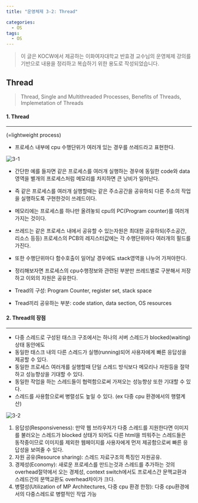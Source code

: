 ```yaml
---
title: "운영체제 3-2: Thread"

categories:
  - OS
tags:
  - OS
---
```


> 이 글은 KOCW에서 제공하는 이화여자대학교 반효경 교수님의 운영체제 강의를 기반으로 내용을 정리하고 복습하기 위한 용도로 작성되었습니다.

## Thread

> Thread, Single and Multithreaded Processes, Benefits of Threads, Implemetation of Threads

#### 1. Thread

---

(=lightweight process)

- 프로세스 내부에 cpu 수행단위가 여러개 있는 경우를 쓰레드라고 표현한다.

![3-1](https://github.com/mjh851819/mjh851819.github.io/assets/70308520/6ad0ae19-903d-4111-ae69-a2fa58a2b68d)

- 간단한 예를 들자면 같은 프로세스를 여러개 실행하는 경우에 동일한 code와 data영역을 별개의 프로세스처럼 메모리를 차지하면 큰 낭비가 일어난다.
- 즉 같은 프로세스를 여러개 실행할때는 같은 주소공간을 공유하되 다른 주소의 작업을 실행하도록 구현한것이 쓰레드이다.
- 메모리에는 프로세스를 하나만 올려놓되 cpu의 PC(Program counter)를 여러개 가지는 것이다.
- 쓰레드는 같은 프로세스 내에서 공유할 수 있는자원은 최대한 공유하되(주소공간, 리소스 등등) 프로세스의 PCB의 레지스터값에는 각 수행단위마다 여러개의 필드를 가진다.
- 또한 수행단위마다 함수호출이 일어날 경우에도 stack영역을 나누어 가져야한다.
- 정리해보자면 프로세스의 cpu수행정보와 관련된 부분만 쓰레드별로 구분해서 저장하고 이외의 자원은 공유한다.

- Tread의 구성: Program Counter, register set, stack space
- Tread끼리 공유하는 부분: code station, data section, OS resources

#### 2. Thread의 장점

---

- 다중 스레드로 구성된 태스크 구조에서는 하나의 서버 스레드가 blocked(waiting) 상태 동안에도
- 동일한 태스크 내의 다른 스레드가 실행(running)되어 사용자에게 빠른 응답성을 제공할 수 있다.
- 동일한 프로세스 여러개를 실행할때 단일 스레드 방식보다 메모리나 자원등을 절약하고 성능향상을 기대할 수 있다.
- 동일한 작업을 하는 스레드들이 협력함으로써 가져오는 성능향상 또한 기대할 수 있다.
- 스레드를 사용함으로써 병렬성도 높일 수 있다. (ex 다중 cpu 환경에서의 행렬계산)

![3-2](https://github.com/mjh851819/mjh851819.github.io/assets/70308520/d43db277-e413-4756-8a99-3f9f51ec9dac)

1. 응답성(Responsiveness): 만약 웹 브라우저가 다중 스레드를 지원한다면 이미지를 불러오는 스레드가 blocked 상태가 되어도 다른 html을 띄워주는 스레드들은 동작중이므로 이미지를 제외한 웹페이지를 사용자에게 먼저 제공함으로써 빠른 응답성을 보여줄 수 있다.
2. 자원 공유(Resource sharing): 스레드 자료구조의 특징인 자원공유.
3. 경제성(Economy): 새로운 프로세스를 만드는것과 스레드를 추가하는 것의 overhead절약에서 오는 경제성, context switch에서도 프로세스간 문맥교환과 스레드간의 문맥교환도 overhead차이가 크다.
4. 병렬성(Utilization of MP Architectures, 다중 cpu 환경 한정): 다중 cpu환경에서의 다중스레드로 병렬적인 작업 가능
